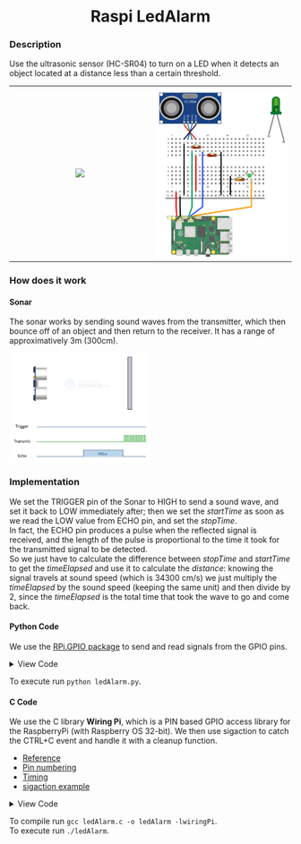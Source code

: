 <h1 align="center">Raspi LedAlarm</h1>

### Description
Use the ultrasonic sensor (HC-SR04) to turn on a LED when it detects an object located at a distance less than a certain threshold.

<table>
  <tr align="center">
    <td width="49%"><img src="https://github.com/mikyll/righimichele/blob/master/iss2022/RadarSystem/gfx/ledAlarm%20usage.gif"/></td>
    <td width="49%"><img src="https://github.com/mikyll/righimichele/blob/master/iss2022/RadarSystem/gfx/ledAlarm%20circuit.png"/></td>
  </tr>
</table>
 

### How does it work
#### Sonar
The sonar works by sending sound waves from the transmitter, which then bounce off of an object and then return to the receiver. It has a range of approximatively 3m (300cm).

<img width="50%" src="https://github.com/mikyll/righimichele/blob/master/iss2022/RadarSystem/gfx/HC-SR04-Ultrasonic-Sensor-Working-Echo-reflected-from-Obstacle.gif"/>

### Implementation
We set the TRIGGER pin of the Sonar to HIGH to send a sound wave, and set it back to LOW immediately after; then we set the *startTime* as soon as we read the LOW value from ECHO pin, and set the *stopTime*.<br/>
In fact, the ECHO pin produces a pulse when the reflected signal is received, and the length of the pulse is proportional to the time it took for the transmitted signal to be detected.<br/>
So we just have to calculate the difference between *stopTime* and *startTime* to get the *timeElapsed* and use it to calculate the *distance*:
knowing the signal travels at sound speed (which is 34300 cm/s) we just multiply the *timeElapsed* by the sound speed (keeping the same unit) and then divide by 2, since the *timeElapsed* is the total time that took the wave to go and come back.

#### Python Code
We use the [RPi.GPIO package](https://pypi.org/project/RPi.GPIO/) to send and read signals from the GPIO pins.
<details>
  <summary>View Code</summary>
  
```Python
#Libraries
import RPi.GPIO as GPIO
import time
 
#GPIO Mode (BOARD / BCM)
GPIO.setmode(GPIO.BCM)
 
#set GPIO Pins
GPIO_TRIGGER = 23
GPIO_ECHO = 24
GPIO_LED = 25
 
#set GPIO direction (IN / OUT)
GPIO.setup(GPIO_TRIGGER, GPIO.OUT)
GPIO.setup(GPIO_ECHO, GPIO.IN)
GPIO.setup(GPIO_LED, GPIO.OUT)
 
def distance():
    # set Trigger to HIGH
    GPIO.output(GPIO_TRIGGER, True)
 
    # set Trigger after 0.01ms to LOW
    time.sleep(0.00001)
    GPIO.output(GPIO_TRIGGER, False)
 
    StartTime = time.time()
    StopTime = time.time()
 
    # save StartTime
    while GPIO.input(GPIO_ECHO) == 0:
        StartTime = time.time()
 
    # save time of arrival
    while GPIO.input(GPIO_ECHO) == 1:
        StopTime = time.time()
 
    # time difference between start and arrival
    TimeElapsed = StopTime - StartTime
    # multiply with the sonic speed (34300 cm/s)
    # and divide by 2, because there and back
    distance = (TimeElapsed * 34300) / 2
 
    return distance

def turn_on_led():
    GPIO.output(GPIO_LED, True)
    return

def turn_off_led():
    GPIO.output(GPIO_LED, False)
    return
 
if __name__ == '__main__':
    try:
        while True:
            dist = distance()
            print ("Measured Distance = %.1f cm" % dist)
            if dist <= 10.0:
                turn_on_led()
            else:
                turn_off_led()
            time.sleep(0.1)
 
        # Reset by pressing CTRL + C
    except KeyboardInterrupt:
        print("Measurement stopped by User")
        GPIO.cleanup()
```
</details>
  
To execute run ```python ledAlarm.py```.

#### C Code
We use the C library **Wiring Pi**, which is a PIN based GPIO access library for the RaspberryPi (with Raspberry OS 32-bit). We then use sigaction to catch the CTRL+C event and handle it with a cleanup function. 
- [Reference](http://wiringpi.com/reference/)
- [Pin numbering](http://wiringpi.com/pins/)
- [Timing](http://wiringpi.com/reference/timing/)
- [sigaction example](https://stackoverflow.com/a/1641223)

<details>
  <summary>View Code</summary>
  
```C
#include <wiringPi.h>
#include <stdlib.h>
#include <signal.h>
#include <stdio.h>
#include <unistd.h>

#define GPIO_TRIGGER 4  // GPIO 23
#define GPIO_ECHO 5     // GPIO 24
#define GPIO_LED 6      // GPIO 25

void cleanup();
float distance();
void turnOnLed();
void turnOffLed();

int main()
{
        float d;
        
        wiringPiSetup();
        pinMode(GPIO_TRIGGER, OUTPUT);
        pinMode(GPIO_ECHO, INPUT);
        pinMode(GPIO_LED, OUTPUT);
        
        // set handler for cleanup
        struct sigaction sigIntHandler;
        
        sigIntHandler.sa_handler = cleanup;
        sigemptyset(&sigIntHandler.sa_mask);
        sigIntHandler.sa_flags = 0;

        sigaction(SIGINT, &sigIntHandler, NULL);

        for(;;)
        {
                d = distance();
                printf("%3.1f cm\n", d);
                d < 10.0 ? turnOnLed() : turnOffLed();
                delay(100); // ms
        }
          
        return 0;
}


void cleanup()
{
        digitalWrite (GPIO_LED, LOW);
        digitalWrite (GPIO_TRIGGER, LOW);
        printf("\nCleanup...\n\n");
        exit(0);
}

// to calculate the distance:
float distance()
{
        float startTime, stopTime, timeElapsed;
        
        // Set TRIGGER to HIGH
        digitalWrite(GPIO_TRIGGER, HIGH);
        
        // Set TRIGGER to LOW (after 1 millisecond)
        delayMicroseconds(100);
        digitalWrite(GPIO_TRIGGER, LOW);
        
        // Save start time
        while(digitalRead(GPIO_ECHO) == 0)
                startTime = micros();
        
        // Save stop time
        while(digitalRead(GPIO_ECHO) == 1)
                stopTime = micros();
        
        //printf("start: %d\nstop: %d\n", startTime, stopTime); // test
        
        // time difference between start and arrival
        timeElapsed = (stopTime - startTime) / 1000000;
        
        // multiply with the sonic speed (34300 cm/s) and divide by 2
        return (timeElapsed * 34300) / 2;
}

void turnOnLed()
{
        digitalWrite(GPIO_LED, HIGH);
}

void turnOffLed()
{
        digitalWrite(GPIO_LED, LOW);
}
```
  
</details>


To compile run ```gcc ledAlarm.c -o ledAlarm -lwiringPi```.<br/>
To execute run ```./ledAlarm```.
